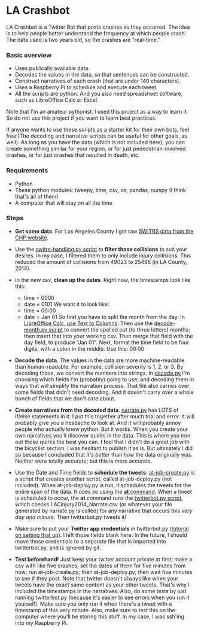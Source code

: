 # LA Crashbot

LA Crashbot is a Twitter Bot that posts crashes as they occurred. The idea is to help people better understand the frequency at which people crash. The data used is two years old, so the crashes are "real-time." 

### Basic overview

- Uses publically available data.
- Decodes the values in the data, so that sentences can be constructed.
- Construct narratives of each crash (that are under 140 characters).
- Uses a Raspberry Pi to schedule and execute each tweet.
- All the scripts are python. And you also need spreadsheet software, such as LibreOffice Calc or Excel.

Note that I'm an amateur pythonist. I used this project as a way to learn it. So do not use this project if you want to learn best practices.

If anyone wants to use these scripts as a starter kit for their own bots, feel free (The decoding and narrative scripts can be useful for other goals, as well). As long as you have the data (which is not included here), you can create something similar for your region, or for just pededstrian-involved crashes, or for just crashes that resulted in death, etc.

### Requirements

- Python
- These python modules: tweepy, time, csv, os, pandas, numpy (I think that's all of them)
- A computer that will stay on all the time

### Steps

- **Get some data**. For Los Angeles County I got raw [SWITRS data from the CHP website](http://iswitrs.chp.ca.gov/Reports/jsp/userLogin.jsp).

- Use the [switrs-handling.py script](https://github.com/RyanTG/lacrashbot/blob/master/switrs-handling.py) to **filter those collisions** to suit your desires. In my case, I filtered them to only include injury collisions. This reduced the amount of collisions from 49023 to 25498 (in LA County, 2014).

- In the new csv, **clean up the dates**. Right now, the timestamps look like this:
	- time = 0000
	- date = 0101
We want it to look like:
	- time = 00:00
	- date = Jan 01
So first you have to split the month from the day. In [LibreOffice Calc, use Text to Columns](https://help.libreoffice.org/Calc/Text_to_Columns). Then use the [decode-month.py script](https://github.com/RyanTG/lacrashbot/blob/master/decode-month.py) to convert the spelled out (to three letters) months; then insert that into your working csv. Then merge that field with the day field, to produce "Jan 01". Next, format the time field to be four digits, with a colon in the middle. Use this: 00\:00

- **Decode the data**. The values in the data are more machine-readable than human-readable. For example, collision severity is 1, 2, or 3. By decoding those, we convert the numbers into strings. In [decode.py](https://github.com/RyanTG/lacrashbot/blob/master/decode.py) I'm choosing which fields I'm (probably) going to use, and decoding them in ways that will simplify the narration process. That file also carries over some fields that didn't need decoding. And it doesn't carry over a whole bunch of fields that we don't care about.

- **Create narratives from the decoded data**. [narrate.py](https://github.com/RyanTG/lacrashbot/blob/master/narrate.py) has LOTS of if/else statements in it. I put this together after much trial and error. It will probably give you a headache to look at. And it will probably annoy people who actually know python. But it works. When you create your own narratives you'll discover quirks in the data. This is where you iron out those quirks the best you can. I feel that I didn't do a great job with the bicyclist section. I was hesitant to publish it as is. But ultimately I did so because I concluded that _it's better_ than how the data originally was. Neither were totally accurate; but this is more accurate.

- Use the Date and Time fields to **schedule the tweets**. [at-job-create.py](https://github.com/RyanTG/lacrashbot/blob/master/at-job-create.py) is a script that creates another script, called at-job-deploy.py (not included). When at-job-deploy.py is run, it schedules the tweets for the entire span of the data. It does so using the [**at** command](http://www.computerhope.com/unix/uat.htm). When a tweet is scheduled to occur, the **at** command runs the [twitterbot.py script](https://github.com/RyanTG/lacrashbot/blob/master/twitterbot.py), which checks LACinjury2014_Narrate.csv (or whatever your file generated by narrate.py is called) for any narrative that occurs this _very day and minute_. Then twitterbot.py tweets it!

- Make sure to put your **Twitter app credentials** in twitterbot.py ([tutorial on setting that up](https://github.com/RyanTG/lacrashbot/blob/master/twitterbot.py)). I left those fields blank here. In the future, I should move those credentials to a separate file that is imported into twitterbot.py, and is ignored by git.

- **Test beforehand!** Just keep your twitter account private at first; make a csv with like five crashes; set the dates of them for five minutes from now; run at-job-create.py; then at-job-deploy.py; then wait five minutes to see if they post. Note that twitter doesn't always like when your tweets have the exact same content as your other tweets. That's why I included the timestamps in the narratives. Also, do some tests by just running twitterbot.py (because it's easier to see errors when you run it yourself). Make sure you only run it when there's a tweet with a timestamp of this very minute. Also, make sure to test this on the computer where you'll be storing this stuff. In my case, I was ssh'ing into my Raspberry Pi.